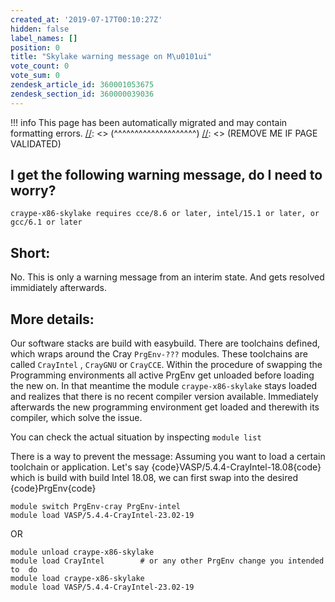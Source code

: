 ```yaml
---
created_at: '2019-07-17T00:10:27Z'
hidden: false
label_names: []
position: 0
title: "Skylake warning message on M\u0101ui"
vote_count: 0
vote_sum: 0
zendesk_article_id: 360001053675
zendesk_section_id: 360000039036
---
```



[//]: <> (REMOVE ME IF PAGE VALIDATED)
[//]: <> (vvvvvvvvvvvvvvvvvvvv)
!!! info
    This page has been automatically migrated and may contain formatting errors.
[//]: <> (^^^^^^^^^^^^^^^^^^^^)
[//]: <> (REMOVE ME IF PAGE VALIDATED)
<h2>I get the following warning message, do I need to worry?</h2>
<pre><code>craype-x86-skylake requires cce/8.6 or later, intel/15.1 or later, or gcc/6.1 or later</code></pre>
<h2>Short:</h2>
<p>No. This is only a warning message from an interim state. And gets resolved immidiately afterwards.</p>
<h2>More details:</h2>
<p>Our software stacks are build with easybuild. There are toolchains defined, which wraps around the Cray <code>PrgEnv-???</code> modules. These toolchains are called <code>CrayIntel</code> , <code>CrayGNU</code> or <code>CrayCCE</code>. Within the procedure of swapping the Programming environments all active PrgEnv get unloaded before loading the new on. In that meantime the module <code>craype-x86-skylake</code> stays loaded and realizes that there is no recent compiler version available. Immediately afterwards the new programming environment get loaded and therewith its compiler, which solve the issue.</p>
<p>You can check the actual situation by inspecting <code>module list</code></p>
<p>There is a way to prevent the message: Assuming you want to load a certain toolchain or application. Let's say {code}VASP/5.4.4-CrayIntel-18.08{code} which is build with build Intel 18.08, we can first swap into the desired {code}PrgEnv{code}</p>
<pre><code>module switch PrgEnv-cray PrgEnv-intel
module load VASP/5.4.4-CrayIntel-23.02-19
</code></pre>
<p>OR</p>
<pre><code>module unload craype-x86-skylake
module load CrayIntel        # or any other PrgEnv change you intended to  do
module load craype-x86-skylake
module load VASP/5.4.4-CrayIntel-23.02-19
</code></pre>